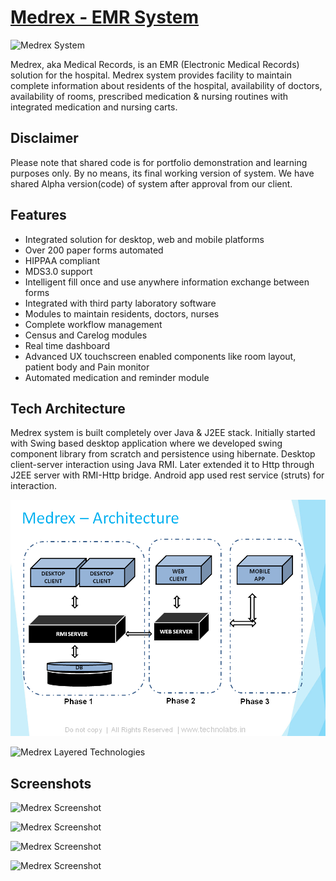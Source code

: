 # [Medrex - EMR System](http://www.technolabs.in/showcase/medrex)

![Medrex System](/docs/screenshots/0001.png "Medrex Dashboard")

Medrex, aka Medical Records, is an EMR (Electronic Medical Records) solution for the hospital. Medrex system provides facility to maintain complete information about residents of the hospital, availability of doctors, availability of rooms, prescribed medication & nursing routines with integrated medication and nursing carts. 

## Disclaimer
Please note that shared code is for portfolio demonstration and learning purposes only. By no means, its final working version of system. We have shared Alpha version(code) of system after approval from our client.

## Features
+ Integrated solution for desktop, web and mobile platforms
+ Over 200 paper forms automated
+ HIPPAA compliant
+ MDS3.0 support
+ Intelligent fill once and use anywhere information exchange between forms
+ Integrated with third party laboratory software
+ Modules to maintain residents, doctors, nurses
+ Complete workflow management
+ Census and Carelog modules
+ Real time dashboard
+ Advanced UX touchscreen enabled components like room layout, patient body and Pain monitor
+ Automated medication and reminder module

## Tech Architecture
Medrex system is built completely over Java & J2EE stack. Initially started with Swing based desktop application where we developed swing component library from scratch and persistence using hibernate. Desktop client-server interaction using Java RMI. Later extended it to Http through J2EE server with RMI-Http bridge. Android app used rest service (struts) for interaction. 

![Medrex Architecture](/docs/diagrams/architecture.png "Medrex Architecture")

![Medrex Layered Technologies](/docs/diagrams/hld.png "Medrex Layered Technologies")

## Screenshots

![Medrex Screenshot](/docs/screenshots/0001.png "Medrex Screenshot")

![Medrex Screenshot](/docs/screenshots/0002.png "Medrex Screenshot")

![Medrex Screenshot](/docs/screenshots/0003.png "Medrex Screenshot")

![Medrex Screenshot](/docs/screenshots/0004.png "Medrex Screenshot")

